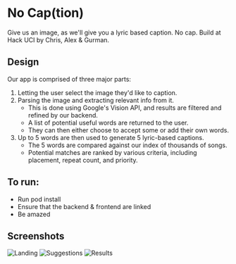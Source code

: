 # No Cap(tion)
Give us an image, as we'll give you a lyric based caption. No cap.
Build at Hack UCI by Chris, Alex & Gurman.

## Design
Our app is comprised of three major parts:
1. Letting the user select the image they'd like to caption.
2. Parsing the image and extracting relevant info from it.
	* This is done using Google's Vision API, and results are filtered and refined by our backend. 
	* A list of potential useful words are returned to the user.
	* They can then either choose to accept some or add their own words.
3. Up to 5 words are then used to generate 5 lyric-based captions.
	* The 5 words are compared against our index of thousands of songs.
	* Potential matches are ranked by various criteria, including placement, repeat count, and priority.
## To run:
* Run pod install
* Ensure that the backend & frontend are linked
* Be amazed
## Screenshots
![Landing](https://i.imgur.com/CX4b9Wn.png)
![Suggestions](https://i.imgur.com/K8jqgF2.png)
![Results](https://i.imgur.com/hAoambQ.png)
